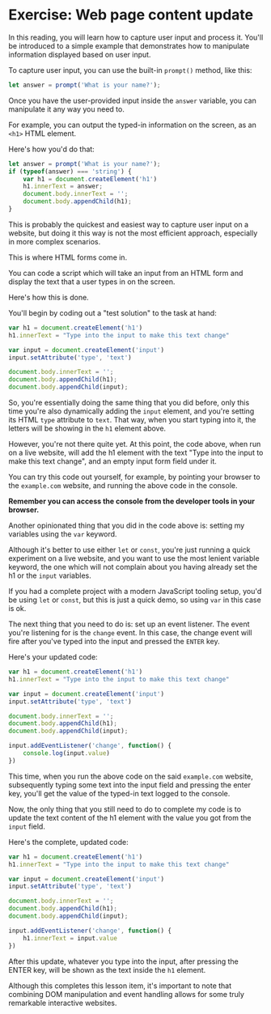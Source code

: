 # Exercise: Web page content update
In this reading, you will learn how to capture user input and process it. You'll be introduced to a simple example that demonstrates how to manipulate information displayed based on user input.

To capture user input, you can use the built-in `prompt()` method, like this:
```js
let answer = prompt('What is your name?');
```

Once you have the user-provided input inside the `answer` variable, you can manipulate it any way you need to.

For example, you can output the typed-in information on the screen, as an `<h1>` HTML element.

Here's how you'd do that:
```js
let answer = prompt('What is your name?');
if (typeof(answer) === 'string') {
    var h1 = document.createElement('h1')
    h1.innerText = answer;
    document.body.innerText = '';
    document.body.appendChild(h1);
}
```

This is probably the quickest and easiest way to capture user input on a website, but doing it this way is not the most efficient approach, especially in more complex scenarios.

This is where HTML forms come in.

You can code a script which will take an input from an HTML form and display the text that a user types in on the screen.

Here's how this is done.

You'll begin by coding out a "test solution" to the task at hand:
```js
var h1 = document.createElement('h1')
h1.innerText = "Type into the input to make this text change"

var input = document.createElement('input')
input.setAttribute('type', 'text')

document.body.innerText = '';
document.body.appendChild(h1);
document.body.appendChild(input);
```

So, you're essentially doing the same thing that you did before, only this time you're also dynamically adding the `input` element, and you're setting its HTML `type` attribute to `text`. That way, when you start typing into it, the letters will be showing in the `h1` element above.

However, you're not there quite yet. At this point, the code above, when run on a live website, will add the h1 element with the text "Type into the input to make this text change", and an empty input form field under it.

You can try this code out yourself, for example, by pointing your browser to the `example.com` website, and running the above code in the console.

**Remember you can access the console from the developer tools in your browser.**

Another opinionated thing that you did in the code above is: setting my variables using the `var` keyword.

Although it's better to use either `let` or `const`, you're just running a quick experiment on a live website, and you want to use the most lenient variable keyword, the one which will not complain about you having already set the h1 or the `input` variables.

If you had a complete project with a modern JavaScript tooling setup, you'd be using `let` or `const`, but this is just a quick demo, so using `var` in this case is ok.

The next thing that you need to do is: set up an event listener. The event you're listening for is the `change` event. In this case, the change event will fire after you've typed into the input and pressed the `ENTER` key.

Here's your updated code:
```js
var h1 = document.createElement('h1')
h1.innerText = "Type into the input to make this text change"

var input = document.createElement('input')
input.setAttribute('type', 'text')

document.body.innerText = '';
document.body.appendChild(h1);
document.body.appendChild(input);

input.addEventListener('change', function() {
    console.log(input.value)
})
```

This time, when you run the above code on the said `example.com` website, subsequently typing some text into the input field and pressing the enter key, you'll get the value of the typed-in text logged to the console.

Now, the only thing that you still need to do to complete my code is to update the text content of the h1 element with the value you got from the `input` field.

Here's the complete, updated code:
```js
var h1 = document.createElement('h1')
h1.innerText = "Type into the input to make this text change"

var input = document.createElement('input')
input.setAttribute('type', 'text')

document.body.innerText = '';
document.body.appendChild(h1);
document.body.appendChild(input);

input.addEventListener('change', function() {
    h1.innerText = input.value
})
```

After this update, whatever you type into the input, after pressing the ENTER key, will be shown as the text inside the `h1` element.

Although this completes this lesson item, it's important to note that combining DOM manipulation and event handling allows for some truly remarkable interactive websites.
